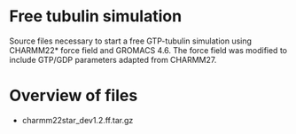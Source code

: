 # Free tubulin simulation

Source files necessary to start a free GTP-tubulin simulation using CHARMM22* force field and GROMACS 4.6. The force field was modified to include GTP/GDP parameters adapted from CHARMM27.

# Overview of files

- charmm22star_dev1.2.ff.tar.gz
